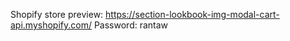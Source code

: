 Shopify store preview:  https://section-lookbook-img-modal-cart-api.myshopify.com/
Password: rantaw
